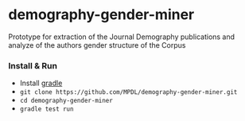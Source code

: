 demography-gender-miner
=======================

Prototype for extraction of the Journal Demography publications and analyze of the authors gender structure of the Corpus

### Install & Run
* Install [gradle](http://www.gradle.org/installation)
* `git clone https://github.com/MPDL/demography-gender-miner.git`
* `cd demography-gender-miner`
* `gradle test run`

